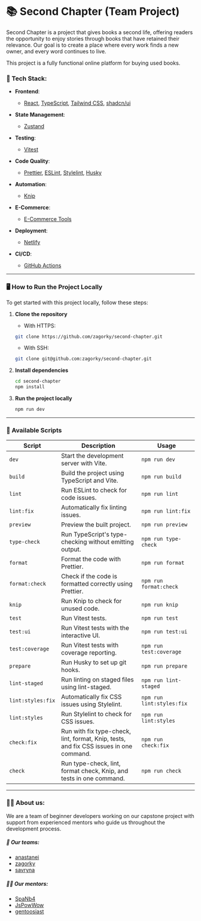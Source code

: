 # 📚 Second Chapter (Team Project)

Second Chapter is a project that gives books a second life, offering readers the opportunity to enjoy stories through books that have retained their relevance. Our goal is to create a place where every work finds a new owner, and every word continues to live.

This project is a fully functional online platform for buying used books.

### 🧱 Tech Stack:

- **Frontend**:
  - [React](https://reactjs.org), [TypeScript](https://www.typescriptlang.org), [Tailwind CSS](https://tailwindcss.com), [shadcn/ui](https://ui.shadcn.com/)
- **State Management**:
  - [Zustand](https://zustand.docs.pmnd.rs/getting-started/introduction)
- **Testing**:

  - [Vitest](https://vitest.dev)

- **Code Quality**:

  - [Prettier](https://prettier.io), [ESLint](https://eslint.org), [Stylelint](https://stylelint.io), [Husky](https://typicode.github.io/husky/)

- **Automation**:

  - [Knip](https://knip.dev/)

- **E-Commerce**:

  - [E-Commerce Tools](https://docs.commercetools.com/docs)

- **Deployment**:

  - [Netlify](https://www.netlify.com)

- **CI/CD**:
  - [GitHub Actions](https://github.com/features/actions)

---

### 🖥️ How to Run the Project Locally

To get started with this project locally, follow these steps:

1. **Clone the repository**

   - With HTTPS:

   ```bash
   git clone https://github.com/zagorky/second-chapter.git
   ```

   - With SSH:

   ```bash
   git clone git@github.com:zagorky/second-chapter.git
   ```

2. **Install dependencies**

   ```bash
   cd second-chapter
   npm install
   ```

3. **Run the project locally**
   ```bash
   npm run dev
   ```
---

### 🧰 Available Scripts

| **Script**        | **Description**                                                                        | **Usage**                 |
| ----------------- | -------------------------------------------------------------------------------------- | ------------------------- |
| `dev`             | Start the development server with Vite.                                                | `npm run dev`             |
| `build`           | Build the project using TypeScript and Vite.                                           | `npm run build`           |
| `lint`            | Run ESLint to check for code issues.                                                   | `npm run lint`            |
| `lint:fix`        | Automatically fix linting issues.                                                      | `npm run lint:fix`        |
| `preview`         | Preview the built project.                                                             | `npm run preview`         |
| `type-check`      | Run TypeScript's type-checking without emitting output.                                | `npm run type-check`      |
| `format`          | Format the code with Prettier.                                                         | `npm run format`          |
| `format:check`    | Check if the code is formatted correctly using Prettier.                               | `npm run format:check`    |
| `knip`            | Run Knip to check for unused code.                                                     | `npm run knip`            |
| `test`            | Run Vitest tests.                                                                      | `npm run test`            |
| `test:ui`         | Run Vitest tests with the interactive UI.                                              | `npm run test:ui`         |
| `test:coverage`         | Run Vitest tests with coverage reporting.                                              | `npm run test:coverage`         |
| `prepare`         | Run Husky to set up git hooks.                                                         | `npm run prepare`         |
| `lint-staged`     | Run linting on staged files using lint-staged.                                         | `npm run lint-staged`     |
| `lint:styles:fix` | Automatically fix CSS issues using Stylelint.                                          | `npm run lint:styles:fix` |
| `lint:styles`     | Run Stylelint to check for CSS issues.                                                 | `npm run lint:styles`     |
| `check:fix`       | Run with fix type-check, lint, format, Knip, tests, and fix CSS issues in one command. | `npm run check:fix`       |
| `check`           | Run type-check, lint, format check, Knip, and tests in one command.                    | `npm run check`           |

---

### 🧑‍💻 About us:

We are a team of beginner developers working on our capstone project with support from experienced mentors who guide us throughout the development process.

##### 🧚 Our teams:

- [anastanei](https://github.com/anastanei)
- [zagorky](https://github.com/zagorky)
- [savryna](https://github.com/savryna)

##### 👩‍🏫 Our mentors:

- [SpaNb4](https://github.com/SpaNb4)
- [JsPowWow](https://github.com/JsPowWow)
- [gentoosiast](https://github.com/gentoosiast)